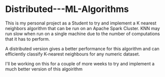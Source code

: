 # Distributed---ML-Algorithms
This is my personal project as a Student to try and implement a K nearest neighbors algorithm that can be run on an Apache Spark Cluster. KNN may run slow when run on a single machine due to the number of computations that it has to perform. 

A distributed version gives a better performance for this algorithm and can efficiently classify K-nearest neighbours for any numeric dataset. 

I'll be working on this for a couple of more weeks to try and implement a much better version of this algoirithm  
